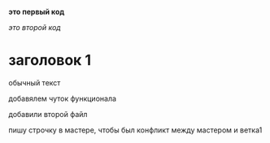 **это первый код**

*это второй код*

# заголовок 1

обычный текст

добавялем чуток функционала

добавили второй файл

пишу строчку в мастере, чтобы был конфликт между мастером и ветка1

